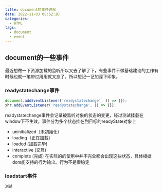 ```yaml
---
title: document的事件详解
date: 2022-11-03 08:52:20
categories:
  - HTML
tags: 
  - document
  - event
---
```


## document的一些事件

最近想做一下资源加载的监听所以又去了解了下，有些事件不做基础建设的工作有时候也就一笔带过用用就又忘了，所以想记一记加深下印象。

### readystatechange事件

```typescript
document.addEventListener('readystatechange', () => {});
xhr.addEventListener('readystatechange', () => {});
```

readystatechange事件会记录被监听对象的状态的变更，经过测试挂载在window下不生效。事件分为多个状态挂在到目标的readyState对象上
+ uninitialized（未初始化）
+ loading（正在加载）
+ loaded (加载完毕)
+ interactive (交互)
+ complete (完成)
在实际的的使用中并不完全都会出现这些状态，具体根据dom能支持的行为输出。行为不是很稳定

### loadstart事件
```typescript
测试
```
